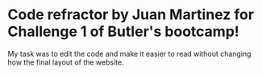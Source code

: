 # Code refractor by Juan Martinez for Challenge 1 of Butler's bootcamp!
My task was to edit the code and make it easier to read without changing how the final layout of the website.
